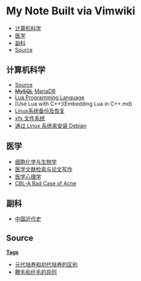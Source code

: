 # My Note Built via Vimwiki

<!-- TOC GitLab -->

* [计算机科学](#计算机科学)
* [医学](#医学)
* [副科](#副科)
* [Source](#source)

<!-- /TOC -->

## 计算机科学

- [Source](Source.md)
- ~~[MySQL](MySQL.md)~~ [MariaDB](MariaDB.md)
- [Lua Programming Language](Lua_Programming_Language.md)
- [Use Lua with C++](Embedding Lua in C++.md)
- [Linux系统备份及恢复](Linux系统备份及恢复.md)
- [xfs 文件系统](xfs_文件系统.md)
- [通过 Linux 系统来安装 Debian](通过_Linux_系统来安装_Debian.md)

## 医学

- [细胞化学与生物学](细胞化学与生物学.md)
- [医学文献检索与论文写作](医学文献检索与论文写作.md)
- [医学心理学](医学心理学.md)
- [CBL-A Bad Case of Acne](CBL-A_Bad_Case_of_Acne.md)

## 副科

- [中国近代史](中国近代史/中国近代史.md)

## Source

[**Tags**](Tags.md)

- [元代培养和初代培养的区别](原代培养和传代培养的区别.md)
- [鞭毛和纤毛的异同](鞭毛和纤毛的异同.md)
